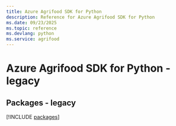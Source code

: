 ```yaml
---
title: Azure Agrifood SDK for Python
description: Reference for Azure Agrifood SDK for Python
ms.date: 09/23/2025
ms.topic: reference
ms.devlang: python
ms.service: agrifood
---
```

# Azure Agrifood SDK for Python - legacy
## Packages - legacy
[!INCLUDE [packages](agrifood-index.md)]